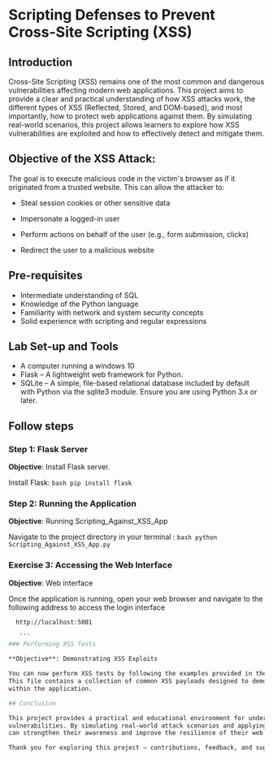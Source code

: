# Scripting Defenses to Prevent Cross-Site Scripting (XSS)

## Introduction

Cross-Site Scripting (XSS) remains one of the most common and dangerous vulnerabilities affecting modern web applications. 
This project aims to provide a clear and practical understanding of how XSS attacks work, the different types of 
XSS (Reflected, Stored, and DOM-based), and most importantly, how to protect web applications against them.
By simulating real-world scenarios, this project allows learners to explore how XSS vulnerabilities are exploited 
and how to effectively detect and mitigate them.

## Objective of the XSS Attack:

The goal is to execute malicious code in the victim's browser as if it originated from a trusted website. 
This can allow the attacker to:

- Steal session cookies or other sensitive data

- Impersonate a logged-in user

- Perform actions on behalf of the user (e.g., form submission, clicks)

- Redirect the user to a malicious website

## Pre-requisites

- Intermediate understanding of SQL
- Knowledge of the Python language
- Familiarity with network and system security concepts
- Solid experience with scripting and regular expressions

## Lab Set-up and Tools

- A computer running a windows 10
- Flask – A lightweight web framework for Python.
- SQLite – A simple, file-based relational database included by default with Python via the sqlite3 module. Ensure you are using Python 3.x or later.

## Follow steps

### Step 1: Flask Server

**Objective**: Install Flask server.

 Install Flask:
    ```bash
    pip install flask
    ```

### Step 2: Running the Application

**Objective**: Running Scripting_Against_XSS_App

 Navigate to the project directory in your terminal :
    ```bash
    python Scripting_Against_XSS_App.py
    ```

### Exercise 3: Accessing the Web Interface

**Objective**: Web interface

Once the application is running, open your web browser and navigate to the following address to access the login interface

 ```bash
   http://localhost:5001

    ```
### Performing XSS Tests

**Objective**: Demonstrating XSS Exploits

You can now perform XSS tests by following the examples provided in the " Payload_XSS " file.
This file contains a collection of common XSS payloads designed to demonstrate how different types of attacks behave 
within the application.

## Conclusion

This project provides a practical and educational environment for understanding, testing, and mitigating Cross-Site Scripting (XSS) 
vulnerabilities. By simulating real-world attack scenarios and applying secure coding techniques, developers and security enthusiasts 
can strengthen their awareness and improve the resilience of their web applications.

Thank you for exploring this project — contributions, feedback, and suggestions are always welcome.

